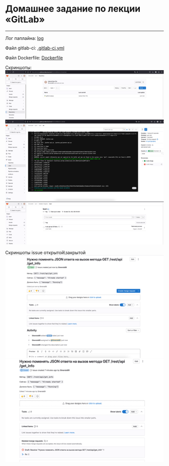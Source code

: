 # Домашнее задание по лекции «GitLab»

---



Лог паплайна:
[log](assets%2Fdocker%2Fhw-77%2Flog)

Файл gitlab-ci:
[.gitlab-ci.yml](assets%2Fdocker%2Fhw-77%2F.gitlab-ci.yml)

Файл Dockerfile:
[Dockerfile](assets%2Fdocker%2Fhw-77%2FDockerfile)

Скриншоты:
    ![hw-77-1-1.png](assets%2Fimages%2Fhw-77%2Fhw-77-1-1.png)
    ![hw-77-1-2.png](assets%2Fimages%2Fhw-77%2Fhw-77-1-2.png)
    ![hw-77-1-3.png](assets%2Fimages%2Fhw-77%2Fhw-77-1-3.png)

Скриншоты issue открытой\закрытой
    ![hw-77-1-4.png](assets%2Fimages%2Fhw-77%2Fhw-77-1-4.png)
    ![hw-77-1-5.png](assets%2Fimages%2Fhw-77%2Fhw-77-1-5.png)